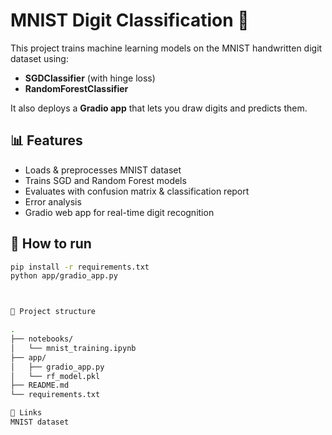 # MNIST Digit Classification 🎯

This project trains machine learning models on the MNIST handwritten digit dataset using:
- **SGDClassifier** (with hinge loss)
- **RandomForestClassifier**

It also deploys a **Gradio app** that lets you draw digits and predicts them.

## 📊 Features
- Loads & preprocesses MNIST dataset
- Trains SGD and Random Forest models
- Evaluates with confusion matrix & classification report
- Error analysis
- Gradio web app for real-time digit recognition

## 🚀 How to run
```bash
pip install -r requirements.txt
python app/gradio_app.py



📂 Project structure

.
├── notebooks/
│   └── mnist_training.ipynb
├── app/
│   ├── gradio_app.py
│   └── rf_model.pkl
├── README.md
└── requirements.txt

🔗 Links
MNIST dataset



